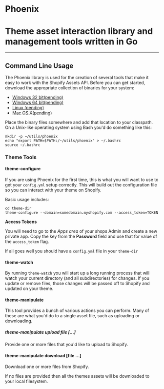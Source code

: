 # Phoenix

# Theme asset interaction library and management tools written in Go

----

## Command Line Usage

The Phoenix library is used for the creation of several tools that make it easy to
work with the Shopify Assets API. Before you can get started, download the appropriate
collection of binaries for your system:

* [Windows 32 bit(pending)](#)
* [Windows 64 bit(pending)](#)
* [Linux (pending)](#)
* [Mac OS X(pending)](#)

Place the binary files somewhere and add that location to your classpath. On a Unix-like operating
system using Bash you'd do something like this:

    mkdir -p ~/utils/phoenix
    echo "export PATH=$PATH:/~/utils/phoenix" > ~/.bashrc
    source ~/.bashrc


### Theme Tools

#### theme-configure

If you are using Phoenix for the first time, this is what you will want to use to get your
`config.yml` setup correctly. This will build out the configuration file so you can interact
with your theme on Shopify.

Basic usage includes:

    cd theme-dir
    theme-configure --domain=somedomain.myshopify.com --access_token=TOKEN

**Access Tokens**

You will need to go to the *Apps area* of your shops Admin and create a new private app.
Copy the key from the **Password** field and use that for value of the `access_token` flag.

If all goes well you should have a `config.yml` file in your `theme-dir`

#### theme-watch

By running `theme-watch` you will start up a long running process that will watch your current directory
(and all subdirectories) for changes. If you update or remove files, those changes will be passed off to
Shopify and updated on your theme.


#### theme-manipulate

This tool provides a bunch of various actions you can perform. Many of these are what you'd do to
a single asset file, such as uploading or downloading.

##### theme-manipulate upload file [...]

Provide one or more files that you'd like to upload to Shopify.

#### theme-manipulate download [file ...]

Download one or more files from Shopify.

If no files are provided then all the themes assets will be downloaded to your local filesystem.
